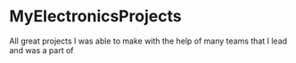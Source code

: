 # MyElectronicsProjects
All great projects I was able to make with the help of many teams that I lead and was a part of
